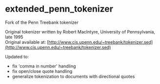 extended_penn_tokenizer
==============

Fork of the Penn Treebank tokenizer

Original tokenizer written by Robert MacIntyre, University of Pennsylvania, late 1995  
Original available at: [http://www.cis.upenn.edu/~treebank/tokenizer.sed](http://www.cis.upenn.edu/~treebank/tokenizer.sed)  



Updated to:  

  * fix 'comma in number' handling
  * fix open/close quote handling
  * generalize tokenization to documents with directional quotes
